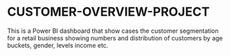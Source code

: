 # CUSTOMER-OVERVIEW-PROJECT
This is a Power BI dashboard that show cases the customer segmentation for a retail business showing numbers and distribution of customers by age buckets, gender, levels income etc.

